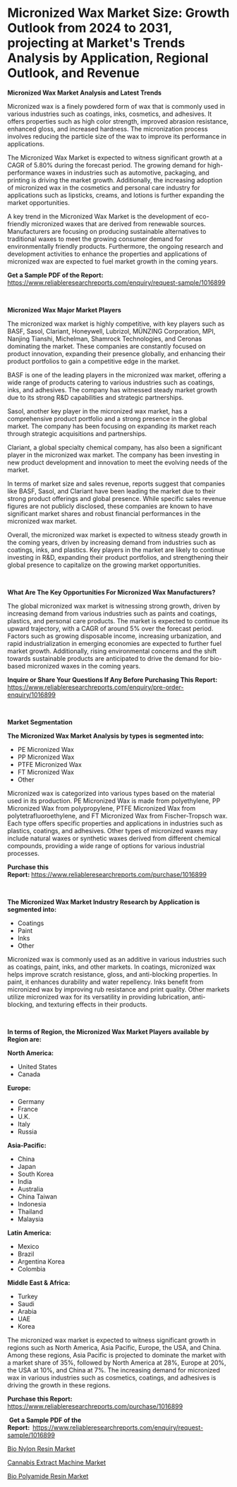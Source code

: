 <p><h1>Micronized Wax Market Size: Growth Outlook from 2024 to 2031, projecting at Market's Trends Analysis by Application, Regional Outlook, and Revenue</h1></p><p><strong>Micronized Wax Market Analysis and Latest Trends</strong></p>
<p><p>Micronized wax is a finely powdered form of wax that is commonly used in various industries such as coatings, inks, cosmetics, and adhesives. It offers properties such as high color strength, improved abrasion resistance, enhanced gloss, and increased hardness. The micronization process involves reducing the particle size of the wax to improve its performance in applications.</p><p>The Micronized Wax Market is expected to witness significant growth at a CAGR of 5.80% during the forecast period. The growing demand for high-performance waxes in industries such as automotive, packaging, and printing is driving the market growth. Additionally, the increasing adoption of micronized wax in the cosmetics and personal care industry for applications such as lipsticks, creams, and lotions is further expanding the market opportunities.</p><p>A key trend in the Micronized Wax Market is the development of eco-friendly micronized waxes that are derived from renewable sources. Manufacturers are focusing on producing sustainable alternatives to traditional waxes to meet the growing consumer demand for environmentally friendly products. Furthermore, the ongoing research and development activities to enhance the properties and applications of micronized wax are expected to fuel market growth in the coming years.</p></p>
<p><strong>Get a Sample PDF of the Report:&nbsp;</strong> <a href="https://www.reliableresearchreports.com/enquiry/request-sample/1016899">https://www.reliableresearchreports.com/enquiry/request-sample/1016899</a></p>
<p>&nbsp;</p>
<p><strong>Micronized Wax Major Market Players</strong></p>
<p><p>The micronized wax market is highly competitive, with key players such as BASF, Sasol, Clariant, Honeywell, Lubrizol, MÜNZING Corporation, MPI, Nanjing Tianshi, Michelman, Shamrock Technologies, and Ceronas dominating the market. These companies are constantly focused on product innovation, expanding their presence globally, and enhancing their product portfolios to gain a competitive edge in the market. </p><p>BASF is one of the leading players in the micronized wax market, offering a wide range of products catering to various industries such as coatings, inks, and adhesives. The company has witnessed steady market growth due to its strong R&D capabilities and strategic partnerships.</p><p>Sasol, another key player in the micronized wax market, has a comprehensive product portfolio and a strong presence in the global market. The company has been focusing on expanding its market reach through strategic acquisitions and partnerships.</p><p>Clariant, a global specialty chemical company, has also been a significant player in the micronized wax market. The company has been investing in new product development and innovation to meet the evolving needs of the market.</p><p>In terms of market size and sales revenue, reports suggest that companies like BASF, Sasol, and Clariant have been leading the market due to their strong product offerings and global presence. While specific sales revenue figures are not publicly disclosed, these companies are known to have significant market shares and robust financial performances in the micronized wax market.</p><p>Overall, the micronized wax market is expected to witness steady growth in the coming years, driven by increasing demand from industries such as coatings, inks, and plastics. Key players in the market are likely to continue investing in R&D, expanding their product portfolios, and strengthening their global presence to capitalize on the growing market opportunities.</p></p>
<p>&nbsp;</p>
<p><strong>What Are The Key Opportunities For Micronized Wax Manufacturers?</strong></p>
<p><p>The global micronized wax market is witnessing strong growth, driven by increasing demand from various industries such as paints and coatings, plastics, and personal care products. The market is expected to continue its upward trajectory, with a CAGR of around 5% over the forecast period. Factors such as growing disposable income, increasing urbanization, and rapid industrialization in emerging economies are expected to further fuel market growth. Additionally, rising environmental concerns and the shift towards sustainable products are anticipated to drive the demand for bio-based micronized waxes in the coming years.</p></p>
<p><strong>Inquire or Share Your Questions If Any Before Purchasing This Report:</strong> <a href="https://www.reliableresearchreports.com/enquiry/pre-order-enquiry/1016899">https://www.reliableresearchreports.com/enquiry/pre-order-enquiry/1016899</a></p>
<p>&nbsp;</p>
<p><strong>Market Segmentation</strong></p>
<p><strong>The Micronized Wax Market Analysis by types is segmented into:</strong></p>
<p><ul><li>PE Micronized Wax</li><li>PP Micronized Wax</li><li>PTFE Micronized Wax</li><li>FT Micronized Wax</li><li>Other</li></ul></p>
<p><p>Micronized wax is categorized into various types based on the material used in its production. PE Micronized Wax is made from polyethylene, PP Micronized Wax from polypropylene, PTFE Micronized Wax from polytetrafluoroethylene, and FT Micronized Wax from Fischer-Tropsch wax. Each type offers specific properties and applications in industries such as plastics, coatings, and adhesives. Other types of micronized waxes may include natural waxes or synthetic waxes derived from different chemical compounds, providing a wide range of options for various industrial processes.</p></p>
<p><strong>Purchase this Report:&nbsp;</strong><a href="https://www.reliableresearchreports.com/purchase/1016899">https://www.reliableresearchreports.com/purchase/1016899</a></p>
<p>&nbsp;</p>
<p><strong>The Micronized Wax Market Industry Research by Application is segmented into:</strong></p>
<p><ul><li>Coatings</li><li>Paint</li><li>Inks</li><li>Other</li></ul></p>
<p><p>Micronized wax is commonly used as an additive in various industries such as coatings, paint, inks, and other markets. In coatings, micronized wax helps improve scratch resistance, gloss, and anti-blocking properties. In paint, it enhances durability and water repellency. Inks benefit from micronized wax by improving rub resistance and print quality. Other markets utilize micronized wax for its versatility in providing lubrication, anti-blocking, and texturing effects in their products.</p></p>
<p>&nbsp;</p>
<p><strong>In terms of Region, the Micronized Wax Market Players available by Region are:</strong></p>
<p>
    <p> <strong> North America: </strong>
        <ul>
            <li>United States</li>
            <li>Canada</li>
        </ul>
        </p> 
    <p> <strong> Europe: </strong>
        <ul>
            <li>Germany</li>
            <li>France</li>
            <li>U.K.</li>
            <li>Italy</li>
            <li>Russia</li>
        </ul>
        </p> 
    <p> <strong> Asia-Pacific: </strong>
        <ul>
            <li>China</li>
            <li>Japan</li>
            <li>South Korea</li>
            <li>India</li>
            <li>Australia</li>
            <li>China Taiwan</li>
            <li>Indonesia</li>
            <li>Thailand</li>
            <li>Malaysia</li>
        </ul>
        </p> 
    <p> <strong> Latin America: </strong>
        <ul>
            <li>Mexico</li>
            <li>Brazil</li>
            <li>Argentina Korea</li>
            <li>Colombia</li>
        </ul>
        </p> 
    <p> <strong> Middle East & Africa: </strong>
        <ul>
            <li>Turkey</li>
            <li>Saudi</li>
            <li>Arabia</li>
            <li>UAE</li>
            <li>Korea</li>
        </ul>
    </p>
    </p>
<p><p>The micronized wax market is expected to witness significant growth in regions such as North America, Asia Pacific, Europe, the USA, and China. Among these regions, Asia Pacific is projected to dominate the market with a market share of 35%, followed by North America at 28%, Europe at 20%, the USA at 10%, and China at 7%. The increasing demand for micronized wax in various industries such as cosmetics, coatings, and adhesives is driving the growth in these regions.</p></p>
<p><strong>Purchase this Report: </strong><a href="https://www.reliableresearchreports.com/purchase/1016899">https://www.reliableresearchreports.com/purchase/1016899</a></p>
<p>&nbsp;<strong>Get a Sample PDF of the Report:&nbsp;&nbsp;</strong><a href="https://www.reliableresearchreports.com/enquiry/request-sample/1016899">https://www.reliableresearchreports.com/enquiry/request-sample/1016899</a></p>
<p><strong></strong></p>
<p><p><a href="https://view.publitas.com/reportprime-1/decoding-the-bio-nylon-resin-market-a-deep-dive-into-the-latest-market-trends-market-segmentation-and-competitive-analysis/">Bio Nylon Resin Market</a></p><p><a href="https://view.publitas.com/reportprime-1/cannabis-extract-machine-market-size-focuses-on-market-dynamics-in-depth-analysis-and-future-projections-of-its-market-forecasted-for-period-from-2023-to-2030/">Cannabis Extract Machine Market</a></p><p><a href="https://view.publitas.com/reportprime-1/global-bio-polyamide-resin-market-by-types-applications-and-major-players-with-regional-growth-rate-analysis-and-development-situation-from-2023-to-2030/">Bio Polyamide Resin Market</a></p></p>